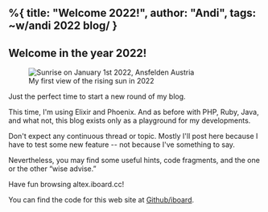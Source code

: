 %{
  title: "Welcome 2022!",
  author: "Andi",
  tags: ~w/andi 2022 blog/
}
---
## Welcome in the year 2022! 

<figure><img src="/images/2022/01-02-Welcome22.png" alt="Sunrise on January 1st
2022, Ansfelden Austria"/><figcaption>My first view of the rising sun in 2022</figcaption></figure>

Just the perfect time to start a new round of my blog.

This time, I'm using Elixir and Phoenix. And as before with PHP, Ruby, Java, and 
what not, this blog exists only as a playground for my developments. 

Don't expect any continuous thread or topic. Mostly I'll post here because
I have to test some new feature -- not because I've something to say.

Nevertheless, you may find some useful hints, code fragments, and the one or the 
other “wise advise.”

Have fun browsing altex.iboard.cc!

You can find the code for this web site at 
<a href="https://github.com/iboard/altex">Github/iboard</a>.


